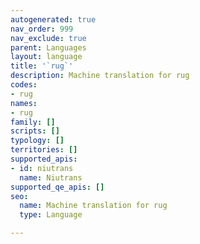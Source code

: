 ```yaml
---
autogenerated: true
nav_order: 999
nav_exclude: true
parent: Languages
layout: language
title: '`rug`'
description: Machine translation for rug
codes:
- rug
names:
- rug
family: []
scripts: []
typology: []
territories: []
supported_apis:
- id: niutrans
  name: Niutrans
supported_qe_apis: []
seo:
  name: Machine translation for rug
  type: Language

---
```


